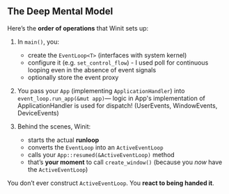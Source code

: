 ## The Deep Mental Model

Here’s the **order of operations** that Winit sets up:

1. In `main()`, you:
    
    - create the `EventLoop<T>` (interfaces with system kernel)
    - configure it (e.g. `set_control_flow`) - I used poll for continuous looping even in the absence of event signals 
    - optionally store the event proxy
	
2. You pass your `App` (implementing `ApplicationHandler`) into `event_loop.run_app(&mut app)`— logic in App's implementation of ApplicationHandler is used for dispatch! (UserEvents, WindowEvents, DeviceEvents)
    
3. Behind the scenes, Winit:
    
    - starts the actual **runloop**
    - converts the `EventLoop` into an `ActiveEventLoop`
    - calls your `App::resumed(&ActiveEventLoop)` method
    - that’s **your moment** to call `create_window()` (because you _now_ have the `ActiveEventLoop`)


You don’t ever construct `ActiveEventLoop`. You **react to being handed it**.